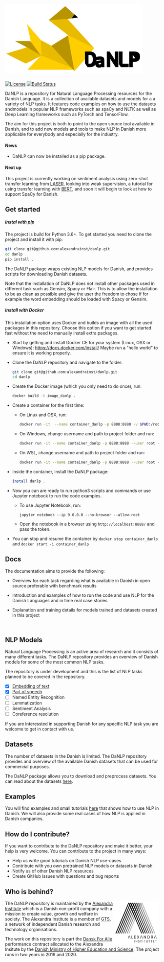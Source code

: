 # <img src="docs/imgs/danlp_logo.png"  width="450"  /> 

[![License](https://img.shields.io/badge/license-BSD%203--Clause-blue.svg)](https://opensource.org/licenses/BSD-3-Clause) [![Build Status](https://travis-ci.org/alexandrainst/danlp.svg?branch=master)](https://travis-ci.org/alexandrainst/danlp)

DaNLP is a repository for Natural Language Processing resources for the Danish Language. It is a collection  of available datasets and models for a a variety of NLP tasks. It features code examples on how to use the datasets andmodels in popular NLP frameworks such as spaCy and NLTK as well as Deep Learning frameworks such as PyTorch and TensorFlow.

The aim for this project is both to point to the open source tool available in Danish, and to add new models and tools to make NLP in Danish more applicable for everybody and especially for the industry.



#### News

- DaNLP can now be installed as a pip package. 

#### Next up

This project is currently working on sentiment analysis using zero-shot transfer learning from [LASER](https://github.com/facebookresearch/LASER/tree/master/source), looking into weak supervision, a tutorial for using transfer learning with [BERT](https://github.com/google-research/bert),  and soon it will begin to look at how to support SpaCy for Danish. 

## Get started
##### Instal with pip

The project is build for Python 3.6+. To get started you need to clone the project and install it with pip:

```bash
git clone git@github.com:alexandrainst/danlp.git
cd danlp
pip install .
```

The DaNLP package wraps existing NLP models for Danish, and provides scripts for downloading Danish datasets.

Note that the installation of DaNLP does not install other packages used in different task such as Gensim, Spacy or Flair. This is to allow the installation to be as clean as possible and give the user the freedom to chose if for example the word embedding should be loaded with Spacy or Gensim. 

##### Install with Docker 

This installation option uses Docker and builds an image with all the used packages in this repository. Choose this option if you want to get started fast without the need to manually install extra packages. 

- Start by getting and install Docker CE for your system (Linux, OSX or Windows):
  https://docs.docker.com/install/
  Maybe run a "hello world" to ensure it is working properly.

- Clone the DaNLP repository and navigate to the folder:

    ```bash
    git clone git@github.com:alexandrainst/danlp.git
    cd danlp
    ```

- Create the Docker image (which you only need to do once), run: 

  ```bash
  docker build -t image_danlp . 
  ```


- Create a container for the first time:

  - On Linux and OSX, run: 	

    ```bash
    docker run -it  --name container_danlp -p 8888:8888 -v $PWD:/root image_danlp
    ```

  - On Windows, change username and path to project folder and run:

    ```bash
    docker run -it --name container_danlp -p 8888:8888 --user root -v /c/Users/$YOUR_USERNAME/path/to/project/folder:/root/ image_danlp
    ```

  - On WSL, change username and path to project folder and run:

    ```bash
    docker run -it --name container_danlp -p 8888:8888 --user root -v "C:\Users\YOUR_USERNAME\path\to\project\folder":/root/  image_danlp
    ```

- Inside the container, install the DaNLP package:

  ```bash
  install danlp . 
  ```

- Now you can are ready to run python3 scripts and commands or use Jupyter notebook to run the code examples.

   - To use Jupyter Notebook, run:

     ```docker
     jupyter notebook --ip 0.0.0.0 --no-browser --allow-root
     ```

  - Open the notebook in a browser using `http://localhost:8888/`  and pass the token.

- You can stop and resume the container by  `docker stop container_danlp` and `docker start -i container_danlp`



## Docs 

The documentation aims to provide the following:

- Overview for each task regarding what is available in Danish in open source preferable with benchmark results

- Introduction and examples of how to run the code and use NLP for the Danish Languages and in time real case stories 

- Explanation and training details for models trained and datasets created in this project

  ​                   


## NLP Models
Natural Language Processing is an active area of research and it consists of many different tasks. The DaNLP repository provides an overview of Danish models for some of the most common NLP tasks.

The repository is under development and this is the list of NLP tasks planned to be covered in the repository.
- [x] [Embedding of text](docs/models/embeddings.md)
- [x] [Part of speech](docs/models/part_of_speach_tagging.md)
- [ ] Named Entity Recognition
- [ ] Lemmatization
- [ ] Sentiment Analysis
- [ ] Coreference resolution

If you are interessted in supporting Danish for any specific NLP task you are welcome to get in contact with us.

## Datasets
The number of datasets in the Danish is limited. The DaNLP repository provides and overview of the available Danish datasets that can be used for commercial purposes.

The DaNLP package allows you to download and preprocess datasets. You can read about the datasets [here](/docs/datasets.md).

## Examples
You will find examples and small tutorials [here](/examples/examples.md) that shows how to use NLP in Danish.
We will also provide some real cases of how NLP is applied in Danish companies.

## How do I contribute?

If you want to contribute to the DaNLP repository and make it better, your help is very welcome. You can contribute to the project in many ways:

- Help us write good tutorials on Danish NLP use-cases
- Contribute with you own pretrained NLP models or datasets in Danish
- Notify us of other Danish NLP resources
- Create GitHub issues with questions and bug reports

## Who is behind?
<img align="right" width="150" src="docs/imgs/alexandra_logo.png">

The DaNLP repository is maintained by the [Alexandra Institute](https://alexandra.dk/uk) which is a Danish non-profit company 
with a mission to create value, growth and welfare in society. The Alexandra Institute is a member of [GTS](https://gts-net.dk/), 
a network of independent Danish research and technology organisations.

The work on this repository is part the [Dansk For Alle](https://bedreinnovation.dk/dansk-alle-0) performance contract 
allocated to the Alexandra Insitute by the [Danish Ministry of Higher Education and Science](https://ufm.dk/en?set_language=en&cl=en). The project runs in two years in 2019 and 2020.
